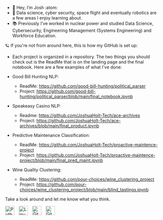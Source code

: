 - :call_me_hand: Hey, I’m Josh :atom:
- :open_book: Data science, cyber security, space flight and eventually robotics are a few areas I enjoy learning about.
- :books: Previously I've worked in nuclear power and studied Data Science, Cybersecurity, Engineering Management (Systems Engineering) and Workforce Education.

:ringed_planet: If you're not from around here, this is how my GitHub is set up:
- Each project is organized in a repository. The two things you should check out is the ReadMe that is on the landing page and the final notebook. Here are a few examples of what I've done:

- Good Bill Hunting NLP:
  - ReadMe: https://github.com/good-bill-hunting/political_parser
  - Project: https://github.com/good-bill-hunting/political_parser/blob/main/final_notebook.ipynb

- Speakeasy Casino NLP:
  - Readme: https://github.com/JoshuaHolt-Tech/ace-archives
  - Project: https://github.com/JoshuaHolt-Tech/ace-archives/blob/main/final_product.ipynb
 
- Predictive Maintenance Classification:
  - ReadMe: https://github.com/JoshuaHolt-Tech/proactive-maintence-project
  - Project: https://github.com/JoshuaHolt-Tech/proactive-maintence-project/blob/main/final_pred_maint.ipynb
 
- Wine Quality Clustering:
  - ReadMe: https://github.com/pour-choices/wine_clustering_project
  - Project: https://github.com/pour-choices/wine_clustering_project/blob/main/blind_tastings.ipynb
 
Take a look around and let me know what you think.
<!---
JoshuaHolt-Tech/JoshuaHolt-Tech is a ✨ special ✨ repository because its `README.md` (this file) appears on your GitHub profile.
You can click the Preview link to take a look at your changes.
--->


<img align="center" alt="Python" width="30px" style="padding-right:10px;" src="https://cdn.jsdelivr.net/gh/devicons/devicon/icons/python/python-plain.svg" /> <img align="center" alt="Linux" width="30px" style="padding-right:10px;" src="https://cdn.jsdelivr.net/gh/devicons/devicon/icons/linux/linux-original.svg" /> <img align="center" alt="Git" width="30px" style="padding-right:10px;" src="https://cdn.jsdelivr.net/gh/devicons/devicon/icons/git/git-original.svg" /> <img align="center" alt="GitHub" width="30px" style="padding-right:10px;" src="https://cdn.jsdelivr.net/gh/devicons/devicon/icons/github/github-original.svg" />
